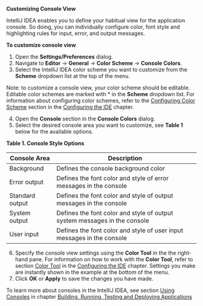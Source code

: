 **Customizing Console View**

IntelliJ IDEA enables you to define your habitual view for the application console. So doing, you can individually configure color, font style and highlighting rules for input, error, and output messages. 

**To customize console view**

 1. Open the **Settings/Preferences** dialog. 
 2. Navigate to **Editor** -> **General** -> **Color Scheme** -> **Console Colors**. 
 3. Select the IntelliJ IDEA color scheme you want to customize from the **Scheme** dropdown list at the top of the menu. 
 
Note: to customize a console view, your color scheme should be editable. Editable color schemes are marked with * in the **Scheme** dropdown list. For information about configuring color schemes, refer to the [Configuring Color Scheme](Scheme.md) section in the [Configuring the IDE](ConfiguringIDE.md) chapter.  

 4. Open the **Console** section in the **Console Colors** dialog.
 5. Select the desired console area you want to customize, see **Table 1** below for the available options. 
 
 **Table 1. Console Style Options** 

|Console Area|  Description|
|--|--|
| Background| Defines the console background color |
| Error output | Defines the font color and style of error messages in the console |
| Standard output | Defines the font color and style of output messages in the console  |
| System output | Defines the font color and style of output system messages in the console |
| User input| Defines the font color and style of user input messages in the console |
 
 6. Specify the console view settings using the **Color Tool** in the the right-hand pane. For information on how to work with the **Color Tool**, refer to section [Color Tool](ColorTool.md) in the [Configuring the IDE](ConfiguringIDE.md) chapter. Settings you make are instantly shown in the example at the bottom of the menu.
 7. Click **OK** or **Apply** to save the changes you have made.

To learn more about consoles in the IntelliJ IDEA, see section [Using Consoles](UsingConsole.md) in chapter [Building, Running, Testing and Deploying Applications](RunningApplications.md)
